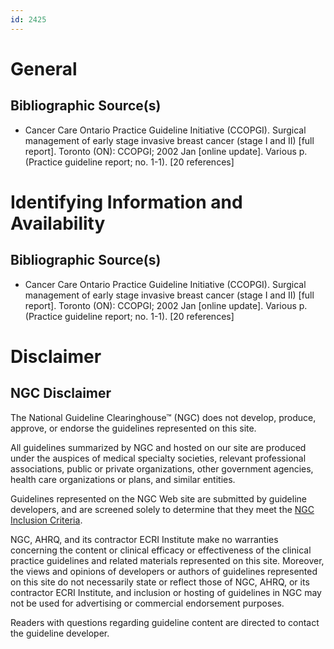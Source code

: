 ```yaml
---
id: 2425
---
```


# General

## Bibliographic Source(s)

- Cancer Care Ontario Practice Guideline Initiative (CCOPGI). Surgical management of early stage invasive breast cancer (stage I and II) [full report]. Toronto (ON): CCOPGI; 2002 Jan [online update]. Various p. (Practice guideline report; no. 1-1). [20 references]

# Identifying Information and Availability

## Bibliographic Source(s)

- Cancer Care Ontario Practice Guideline Initiative (CCOPGI). Surgical management of early stage invasive breast cancer (stage I and II) [full report]. Toronto (ON): CCOPGI; 2002 Jan [online update]. Various p. (Practice guideline report; no. 1-1). [20 references]

# Disclaimer

## NGC Disclaimer

The National Guideline Clearinghouse™ (NGC) does not develop, produce, approve, or endorse the guidelines represented on this site.

All guidelines summarized by NGC and hosted on our site are produced under the auspices of medical specialty societies, relevant professional associations, public or private organizations, other government agencies, health care organizations or plans, and similar entities.

Guidelines represented on the NGC Web site are submitted by guideline developers, and are screened solely to determine that they meet the [NGC Inclusion Criteria](/help-and-about/summaries/inclusion-criteria).

NGC, AHRQ, and its contractor ECRI Institute make no warranties concerning the content or clinical efficacy or effectiveness of the clinical practice guidelines and related materials represented on this site. Moreover, the views and opinions of developers or authors of guidelines represented on this site do not necessarily state or reflect those of NGC, AHRQ, or its contractor ECRI Institute, and inclusion or hosting of guidelines in NGC may not be used for advertising or commercial endorsement purposes.

Readers with questions regarding guideline content are directed to contact the guideline developer.

